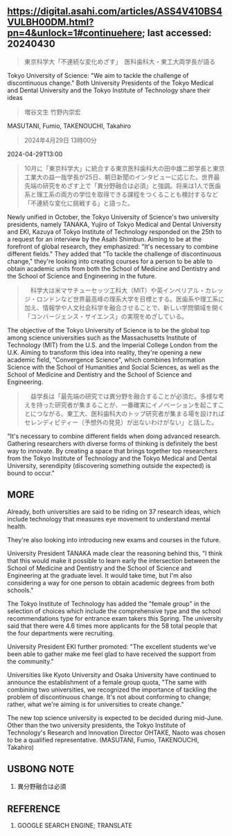## https://digital.asahi.com/articles/ASS4V410BS4VULBH00DM.html?pn=4&unlock=1#continuehere; last accessed: 20240430

> 東京科学大「不連続な変化めざす」　医科歯科大・東工大両学長が語る

Tokyo University of Science: "We aim to tackle the challenge of discontinuous change." Both University Presidents of the Tokyo Medical and Dental University and the Tokyo Institute of Technology share their ideas

> 増谷文生 竹野内崇宏

MASUTANI, Fumio, TAKENOUCHI, Takahiro

> 2024年4月29日 13時00分

2024-04-29T13:00

> 10月に「東京科学大」に統合する東京医科歯科大の田中雄二郎学長と東京工業大の益一哉学長が25日、朝日新聞のインタビューに応じた。世界最先端の研究をめざす上で「異分野融合は必須」と強調。将来は1人で医歯系と理工系の両方の学位を取得できる課程をつくることも検討するなど「不連続な変化に挑戦する」と語った。

Newly unified in October, the Tokyo University of Science's two university presidents, namely TANAKA, Yujiro of Tokyo Medical and Dental University and EKI, Kazuya of Tokyo Institute of Technology responded on the 25th to a request for an interview by the Asahi Shimbun. Aiming to be at the forefront of global research, they emphasized: "It's necessary to combine different fields." They added that "To tackle the challenge of discontinuous change," they're looking into creating courses for a person to be able to obtain academic units from both the School of Medicine and Dentistry and the School of Science and Engineering in the future.


>　科学大は米マサチューセッツ工科大（MIT）や英インペリアル・カレッジ・ロンドンなど世界最高峰の理系大学を目標とする。医歯系や理工系に加え、情報学や人文社会科学を融合させることで、新しい学問領域を開く「コンバージェンス・サイエンス」の実現をめざしている。

The objective of the Tokyo University of Science is to be the global top among science universities such as the Massachusetts Institute of Technology (MIT) from the U.S. and the Imperial College London from the U.K. Aiming to transform this idea into reality, they're opening a new academic field, "Convergence Science", which combines Information Science with the School of Humanities and Social Sciences, as well as the School of Medicine and Dentistry and the School of Science and Engineering. 

>　益学長は「最先端の研究では異分野を融合することが必須だ。多様な考えを持った研究者が集まることが、一番確実にイノベーションを起こすことにつながる。東工大、医科歯科大のトップ研究者が集まる場を設ければセレンディピティー（予想外の発見）が出ないわけがない」と話した。

"It's necessary to combine different fields when doing advanced research. Gathering researchers with diverse forms of thinking is definitely the best way to innovate. By creating a space that brings together top researchers from the Tokyo Institute of Technology and the Tokyo Medical and Dental University, serendipity (discovering something outside the expected) is bound to occur."

## MORE

Already, both universities are said to be riding on 37 research ideas, which include technology that measures eye movement to understand mental health. 

They're also looking into introducing new exams and courses in the future. 

University President TANAKA made clear the reasoning behind this, "I think that this would make it possible to learn early the intersection between the School of Medicine and Dentistry and the School of Science and Engineering at the graduate level. It would take time, but I'm also considering a way for one person to obtain academic degrees from both schools."

The Tokyo Institute of Technology has added the "female group" in the selection of choices which include the comprehensive type and the school recommendations type for entrance exam takers this Spring. The university said that there were 4.6 times more applicants for the 58 total people that the four departments were recruiting.

University President EKI further promoted: "The excellent students we've been able to gather make me feel glad to have received the support from the community."

Universities like Kyoto University and Osaka University have continued to announce the establishment of a female group quota, "The same with combining two universities, we recognized the importance of tackling the problem of discontinuous change. It's not about conforming to change; rather, what we're aiming is for universities to create change."

The new top science university is expected to be decided during mid-June. Other than the two university presidents, the Tokyo Institute of Technology's Research and Innovation Director OHTAKE, Naoto was chosen to be a qualified representative. (MASUTANI, Fumio, TAKENOUCHI, Takahiro)

## USBONG NOTE

1) 異分野融合は必須

## REFERENCE

1) GOOGLE SEARCH ENGINE; TRANSLATE